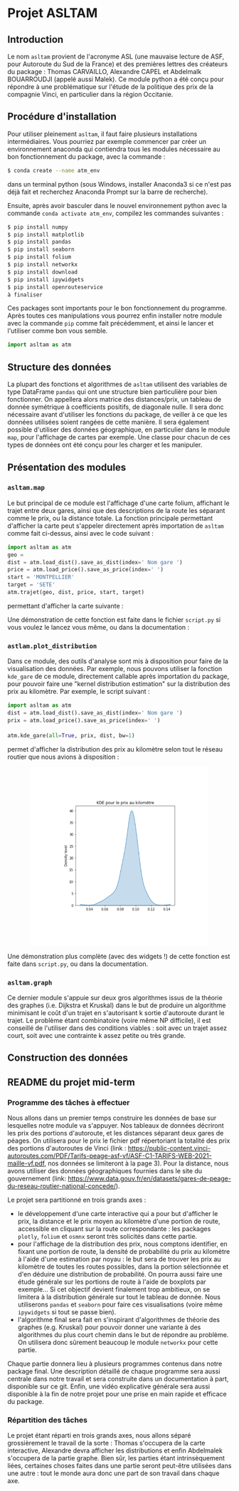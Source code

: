 # Projet ASLTAM

## Introduction
Le nom ``asltam`` provient de l'acronyme ASL (une mauvaise lecture de ASF, pour Autoroute du Sud de la France) et des premières lettres des créateurs du package : Thomas CARVAILLO, Alexandre CAPEL et Abdelmalk BOUARROUDJI (appelé aussi Malek). Ce module python a été conçu pour répondre à une problématique sur l'étude de la politique des prix de la compagnie Vinci, en particulier dans la région Occitanie.

## Procédure d'installation
Pour utiliser pleinement ``asltam``, il faut faire plusieurs installations intermédiaires. Vous pourriez par exemple commencer par créer un environnement anaconda qui contiendra tous les modules nécessaire au bon fonctionnement du package, avec la commande :
```bash
$ conda create --name atm_env
```
dans un terminal python (sous Windows, installer Anaconda3 si ce n'est pas déjà fait et recherchez Anaconda Prompt sur la barre de recherche).

Ensuite, après avoir basculer dans le nouvel environnement python avec la commande ``conda activate atm_env``, compilez les commandes suivantes : 
```bash
$ pip install numpy
$ pip install matplotlib
$ pip install pandas
$ pip install seaborn
$ pip install folium
$ pip install networkx
$ pip install download
$ pip install ipywidgets
$ pip install openrouteservice
à finaliser
```
Ces packages sont importants pour le bon fonctionnement du programme. Après toutes ces manipulations vous pourrez enfin installer notre module avec la commande ``pip`` comme fait précédemment, et ainsi le lancer et l'utiliser comme bon vous semble. 

```python
import asltam as atm
```

## Structure des données

La plupart des fonctions et algorithmes de ``asltam`` utilisent des variables de type DataFrame ``pandas`` qui ont une structure bien particulière pour bien fonctionner.
On appellera alors matrice des distances/prix, un tableau de donnée symétrique à coefficients positifs, de diagonale nulle. Il sera donc nécessaire avant d'utiliser les fonctions du package, de veiller à ce que les données utilisées soient rangées de cette manière. Il sera également possible d'utiliser des données géographique, en particulier dans le module ``map``, pour l'affichage de cartes par exemple. Une classe pour chacun de ces types de données ont été conçu pour les charger et les manipuler.

## Présentation des modules 

### ``asltam.map``
Le but principal de ce module est l'affichage d'une carte folium, affichant le trajet entre deux gares, ainsi que des descriptions de la route les séparant comme le prix, ou la distance totale. La fonction principale permettant d'afficher la carte peut s'appeler directement après importation de ``asltam`` comme fait ci-dessus, ainsi avec le code suivant :

```python
import asltam as atm
geo = 
dist = atm.load_dist().save_as_dist(index=' Nom gare ')
price = atm.load_price().save_as_price(index=' ')
start = 'MONTPELLIER'
target = 'SETE'
atm.trajet(geo, dist, price, start, target)

```
permettant d'afficher la carte suivante : 




Une démonstration de cette fonction est faite dans le fichier ``script.py`` si vous voulez le lancez vous même, ou dans la documentation :

### ``astlam.plot_distribution``

Dans ce module, des outils d'analyse sont mis à disposition pour faire de la visualisation des données. Par exemple, nous pouvons utiliser la fonction ``kde_gare`` de ce module, directement callable après importation du package, pour pouvoir faire une "kernel distribution estimation" sur la distribution des prix au kilomètre. Par exemple, le script suivant :

```python
import asltam as atm
dist = atm.load_dist().save_as_dist(index=' Nom gare ')
prix = atm.load_price().save_as_price(index=' ')

atm.kde_gare(all=True, prix, dist, bw=1)

```
permet d'afficher la distribution des prix au kilomètre selon tout le réseau routier que nous avions à disposition :

<p align="center">
  <img src="https://github.com/Eldohrim/Project_2021_HAX712X/blob/main/Doc/kde.svg" width="400" title="Exemple">
</p>

Une démonstration plus complète (avec des widgets !) de cette fonction est faite dans ``script.py``, ou dans la documentation.

### ``asltam.graph``

Ce dernier module s'appuie sur deux gros algorithmes issus de la théorie des graphes (i.e. Dijkstra et Kruskal) dans le but de produire un algorithme minimisant le coût d'un trajet en s'autorisant k sortie d'autoroute durant le trajet. Le problème étant combinatoire (voire même NP difficile), il est conseillé de l'utiliser dans des conditions viables : soit avec un trajet assez court, soit avec une contrainte k assez petite ou très grande.

## Construction des données





## README du projet mid-term
### Programme des tâches à effectuer

Nous allons dans un premier temps construire les données de base sur lesquelles notre module va s'appuyer. Nos tableaux de données décriront les prix des portions d'autoroute, et  les distances séparant deux gares de péages. On utilisera pour le prix le fichier pdf répertoriant la totalité des prix des portions d'autoroutes de Vinci (link : https://public-content.vinci-autoroutes.com/PDF/Tarifs-peage-asf-vf/ASF-C1-TARIFS-WEB-2021-maille-vf.pdf, nos données se limiteront à la page 3). Pour la distance, nous avons utiliser des données géographiques fournies dans le site du gouvernement (link: https://www.data.gouv.fr/en/datasets/gares-de-peage-du-reseau-routier-national-concede/).

Le projet sera partitionné en trois grands axes : 

- le développement d'une carte interactive qui a pour but d'afficher le prix, la distance et le prix moyen au kilomètre d'une portion de route, accessible en cliquant sur la route correspondante : les packages ```plotly```, ```folium``` et ```osmnx``` seront très solicités dans cette partie.
- pour l'affichage de la distribution des prix, nous comptons identifier, en fixant une portion de route, la densité de probabilité du prix au kilomètre à l'aide d'une estimation par noyau : le but sera de trouver les prix au kilomètre de toutes les routes possibles, dans la portion sélectionnée et d'en déduire une distribution de probabilité. On pourra aussi faire une étude générale sur les portions de route à l'aide de boxplots par exemple... Si cet objectif devient finalement trop ambitieux, on se limitera à la distribution générale sur tout le tableau de donnée. Nous utiliserons ```pandas``` et ``seaborn`` pour faire ces visualisations (voire même ```ipywidgets``` si tout se passe bien).
- l'algorithme final sera fait en s'inspirant d'algorithmes de théorie des graphes (e.g. Kruskal) pour pouvoir donner une variante à des algorithmes du plus court chemin dans le but de répondre au problème. On utilisera donc sûrement beaucoup le module ```networkx``` pour cette partie.


Chaque partie donnera lieu à plusieurs programmes contenus dans notre package final. Une description détaillé de chaque programme sera aussi centrale dans notre travail et sera construite dans un documentation à part, disponible sur ce git. Enfin, une vidéo explicative générale sera aussi disponible à la fin de notre projet pour une prise en main rapide et efficace du package.

### Répartition des tâches

Le projet étant réparti en trois grands axes, nous allons séparé grossièrement le travail de la sorte : Thomas s'occupera de la carte interactive, Alexandre devra afficher les distributions et enfin Abdelmalek s'occupera de la partie graphe. Bien sûr, les parties étant intrinsèquement liées, certaines choses faites dans une partie seront peut-être utilisées dans une autre : tout le monde aura donc une part de son travail dans chaque axe.
